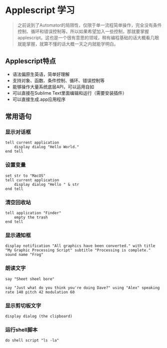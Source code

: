 # Applescript 学习
> 之前说到了Automator的局限性，仅限于单一流程简单操作，完全没有条件控制、循环和错误控制等。所以如果希望加入一些控制，那就要掌握applescript。这也是一个很有意思的领域，稍有编程基础的话大概看几眼就能掌握，就算不懂的话大概一天之内就能学明白。

## Applescript特点
- 语法偏原生英语，简单好理解
- 支持对象、函数、条件控制、循环、错误控制等
- 能够操作大量系统底层API，可以运用自如
- 可以直接在Sublime Text里面编辑和运行（需要安装插件）
- 可以直接生成.app应用程序

## 常用语句
### 显示对话框
```applescript
tell current application
    display dialog "Hello World."
end tell
```

### 设置变量
```applescript
set str to "MacOS"
tell current application
    display dialog "Hello " & str
end tell
```

### 清空回收站
```applescript
tell application "Finder"
    empty the trash
end tell
```

### 显示通知框
```applescript
display notification "All graphics have been converted." with title "My Graphic Processing Script" subtitle "Processing is complete." sound name "Frog"
```

### 朗读文字
```applescript
say "Sheet sheel bore"

say "Just what do you think you're doing Dave?" using "Alex" speaking rate 140 pitch 42 modulation 60
```

### 显示剪切板文字
```applescript
display dialog (the clipboard)
```

### 运行shell脚本
```applescript
do shell script "ls -la"
```